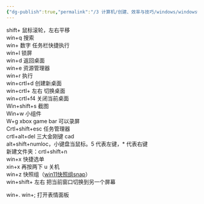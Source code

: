 ```yaml
---
{"dg-publish":true,"permalink":"/3 计算机/创建、效率与技巧/windows/windows快捷键/","title":"windows快捷键"}
---
```



shift+ 鼠标滚轮，左右平移  
win+q 搜索  
win+ 数字 任务栏快捷执行  
win+l 锁屏  
win+d 返回桌面  
win+e 资源管理器  
win+r 执行  
win+crtl+d 创建新桌面  
win+crtl+ 左右 切换桌面  
win+crtl+f4 关闭当前桌面  
Win+shift+s 截图  
Win+w 小组件  
W+g xbox game bar 可以录屏  
Crtl+shift+esc 任务管理器  
crtl+alt+del 三大金刚键 cad  
alt+shift+numloc，小键盘当鼠标。5 代表左键，\* 代表右键  
新建文件夹：crtl+shift+n  
win+x 快捷选单  
xin+x 再按两下 u 关机  
win+z 快照组（[win11快照组snap](Win11/win11快照组snap.md)）  
win+shift+ 左右 把当前窗口切换到另一个屏幕

win+.    win+; 打开表情面板
